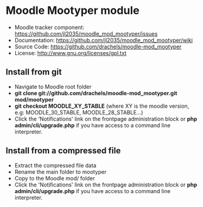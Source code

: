 
# Moodle Mootyper module
- Moodle tracker component: https://github.com/jl2035/moodle_mod_mootyper/issues
- Documentation: https://github.com/jl2035/moodle_mod_mootyper/wiki
- Source Code: https://github.com/drachels/moodle-mod_mootyper
- License: http://www.gnu.org/licenses/gpl.txt

## Install from git
- Navigate to Moodle root folder
- **git clone git://github.com/drachels/moodle-mod_mootyper.git mod/mootyper**
- **git checkout MOODLE_XY_STABLE** (where XY is the moodle version, e.g: MOODLE_30_STABLE, MOODLE_28_STABLE...)
- Click the 'Notifications' link on the frontpage administration block or **php admin/cli/upgrade.php** if you have access to a command line interpreter.

## Install from a compressed file
- Extract the compressed file data
- Rename the main folder to mootyper
- Copy to the Moodle mod/ folder
- Click the 'Notifications' link on the frontpage administration block or **php admin/cli/upgrade.php** if you have access to a command line interpreter.
